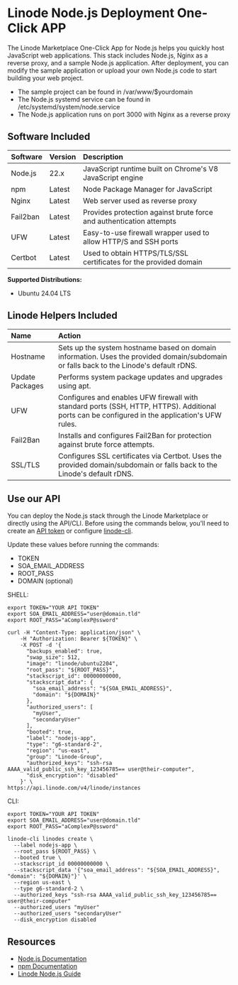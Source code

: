 # Linode Node.js Deployment One-Click APP

The Linode Marketplace One-Click App for Node.js helps you quickly host JavaScript web applications. This stack includes Node.js, Nginx as a reverse proxy, and a sample Node.js application. After deployment, you can modify the sample application or upload your own Node.js code to start building your web project.

* The sample project can be found in /var/www/$yourdomain
* The Node.js systemd service can be found in /etc/systemd/system/node.service
* The Node.js application runs on port 3000 with Nginx as a reverse proxy

## Software Included

| Software  | Version   | Description   |
| :---      | :----     | :---          |
| Node.js   | 22.x      | JavaScript runtime built on Chrome's V8 JavaScript engine |
| npm       | Latest    | Node Package Manager for JavaScript |
| Nginx     | Latest    | Web server used as reverse proxy |
| Fail2ban  | Latest    | Provides protection against brute force and authentication attempts |
| UFW       | Latest    | Easy-to-use firewall wrapper used to allow HTTP/S and SSH ports |
| Certbot   | Latest    | Used to obtain HTTPS/TLS/SSL certificates for the provided domain |

**Supported Distributions:**

- Ubuntu 24.04 LTS

## Linode Helpers Included

| Name  | Action  |
| :---  | :---    |
| Hostname   | Sets up the system hostname based on domain information. Uses the provided domain/subdomain or falls back to the Linode's default rDNS. |
| Update Packages   | Performs system package updates and upgrades using apt. |
| UFW   | Configures and enables UFW firewall with standard ports (SSH, HTTP, HTTPS). Additional ports can be configured in the application's UFW rules. |
| Fail2Ban   | Installs and configures Fail2Ban for protection against brute force attempts. |
| SSL/TLS   | Configures SSL certificates via Certbot. Uses the provided domain/subdomain or falls back to the Linode's default rDNS. |


## Use our API

You can deploy the Node.js stack through the Linode Marketplace or directly using the API/CLI. Before using the commands below, you'll need to create an [API token](https://www.linode.com/docs/products/tools/linode-api/get-started/#create-an-api-token) or configure [linode-cli](https://www.linode.com/products/cli/).

Update these values before running the commands:
- TOKEN
- SOA_EMAIL_ADDRESS
- ROOT_PASS
- DOMAIN (optional)

SHELL:
```
export TOKEN="YOUR API TOKEN"
export SOA_EMAIL_ADDRESS="user@domain.tld"
export ROOT_PASS="aComplexP@ssword"

curl -H "Content-Type: application/json" \
    -H "Authorization: Bearer ${TOKEN}" \
    -X POST -d '{
      "backups_enabled": true,
      "swap_size": 512,
      "image": "linode/ubuntu2204",
      "root_pass": "${ROOT_PASS}",
      "stackscript_id": 00000000000,
      "stackscript_data": {
        "soa_email_address": "${SOA_EMAIL_ADDRESS}",
        "domain": "${DOMAIN}"
      },
      "authorized_users": [
        "myUser",
        "secondaryUser"
      ],
      "booted": true,
      "label": "nodejs-app",
      "type": "g6-standard-2",
      "region": "us-east",
      "group": "Linode-Group",
      "authorized_keys": "ssh-rsa AAAA_valid_public_ssh_key_123456785== user@their-computer",
      "disk_encryption": "disabled"
    }' \
https://api.linode.com/v4/linode/instances
```

CLI:
```
export TOKEN="YOUR API TOKEN"
export SOA_EMAIL_ADDRESS="user@domain.tld"
export ROOT_PASS="aComplexP@ssword"

linode-cli linodes create \
  --label nodejs-app \
  --root_pass ${ROOT_PASS} \
  --booted true \
  --stackscript_id 00000000000 \
  --stackscript_data '{"soa_email_address": "${SOA_EMAIL_ADDRESS}", "domain": "${DOMAIN}"}' \
  --region us-east \
  --type g6-standard-2 \
  --authorized_keys "ssh-rsa AAAA_valid_public_ssh_key_123456785== user@their-computer"
  --authorized_users "myUser"
  --authorized_users "secondaryUser"
  --disk_encryption disabled
```

## Resources

- [Node.js Documentation](https://nodejs.org/docs/latest-v22.x/api/)
- [npm Documentation](https://docs.npmjs.com/)
- [Linode Node.js Guide](https://www.linode.com/docs/guides/nodejs-guides/)

